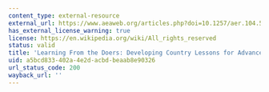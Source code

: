 ```yaml
---
content_type: external-resource
external_url: https://www.aeaweb.org/articles.php?doi=10.1257/aer.104.5.260
has_external_license_warning: true
license: https://en.wikipedia.org/wiki/All_rights_reserved
status: valid
title: 'Learning From the Doers: Developing Country Lessons for Advanced Economy Growth'
uid: a5bcd833-402a-4e2d-acbd-beaab8e90326
url_status_code: 200
wayback_url: ''
---
```


